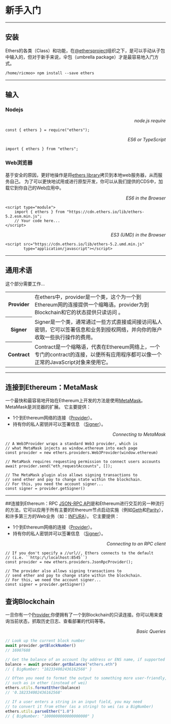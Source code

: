 # 新手入门
--------
## 安装
Ethers的各类（Class）和功能，在[@ethersproject](https://www.npmjs.com/search?q=%40ethersproject%2F)组织之下，是可以手动从子包中输入的，但对于新手来说，伞包（umbrella package）才是最容易地入门方式。
```
/home/ricmoo> npm install --save ethers
```
----
## 输入
### Nodejs          
*<p align="right"> node.js require </p>*
```
const { ethers } = require("ethers");
```
*<p align="right">ES6 or TypeScript </p>*
```
import { ethers } from "ethers";
```
### Web浏览器
基于安全的原因，更好地操作是将[ethers library](https://cdn.ethers.io/lib/ethers-5.1.esm.min.js)拷贝到本地web服务器，从而服务自己。
为了可以更快地试用或进行原型开发，你可以从我们提供的CDS中，加载它到你自己的Web应用中。
*<p align="right">ES6 in the Browser</p>*
```
<script type="module">
    import { ethers } from "https://cdn.ethers.io/lib/ethers-5.2.esm.min.js";
    // Your code here...
</script>
```
*<p align="right">ES3 (UMD) in the Browser</p>*
```
<script src="https://cdn.ethers.io/lib/ethers-5.2.umd.min.js"
        type="application/javascript"></script>

```
------
## 通用术语
这个部分需要工作...
<table>
  <tr>
      <th>Provider</th>
      <td>在ethers中，provider是一个类，这个为一个到Ethereum网的连接提供一个缩略语。provider为到Blockchain和它的状态提供只读访问 。</td>
  </tr>
  <tr>
      <th>Signer</th>
      <td>Signer是一个类，通常通过一些方式直接或间接访问私人密钥，它可以签署信息和业务到授权网络，并向你的账户收取一些执行操作的费用。</td> 
  </tr>
  <tr>
      <th>Contract</th>
      <td>Contract是一个缩略语，代表在Ethereum网络上，一个专门的contract的连接，以便所有应用程序都可以像一个正常的JavaScript对象来使用它。</td> 
  </tr>
  </table> 

---
## 连接到Ethereum：MetaMask
一个最快和最容易地开始在Ethereum上开发的方法是使用[MetaMask](https://blank)。MetaMask是浏览器的扩展。
它主要提供：
* 1个到Ethereum网络的连接（[Provider](https://docs.ethers.org/v5/single-page/#/v5/api/providers/provider/)）。
* 持有你的私人密钥并可以签署信息 （[Signer](https://docs.ethers.org/v5/single-page/#/v5/api/signer/-%23-Signer)）。

*<p align="right"> Connecting to MetaMask</p>*
```
// A Web3Provider wraps a standard Web3 provider, which is
// what MetaMask injects as window.ethereum into each page
const provider = new ethers.providers.Web3Provider(window.ethereum)

// MetaMask requires requesting permission to connect users accounts
await provider.send("eth_requestAccounts", []);

// The MetaMask plugin also allows signing transactions to
// send ether and pay to change state within the blockchain.
// For this, you need the account signer...
const signer = provider.getSigner()
```
----
##连接到Ethereum：RPC
[JSON-RPC API](https://github.com/ethereum/wiki/wiki/JSON-RPC)是和Ethereum进行交互的另一种流行的方法，它可以应用于所有主要的Ethereum节点启动实施（例如[Geth](https://geth.ethereum.org/)和[Parity](](https://www.parity.io/))），和许多第三方的Web业务（如：[INFURA](https://www.infura.io/)）。
它主要提供：
* 1个到Ethereum网络的连接（[Provider](https://docs.ethers.org/v5/single-page/#/v5/api/providers/provider/)）。
* 持有你的私人密钥并可以签署信息 （[Signer](https://docs.ethers.org/v5/single-page/#/v5/api/signer/-%23-Signer)）。
*<p align="right">Connecting to an RPC client</p>* 
```
// If you don't specify a //url//, Ethers connects to the default 
// (i.e. ``http:/\/localhost:8545``)
const provider = new ethers.providers.JsonRpcProvider();

// The provider also allows signing transactions to
// send ether and pay to change state within the blockchain.
// For this, we need the account signer...
const signer = provider.getSigner()
```   
## 查询Blockchain
一旦你有一个[Provider](https://docs.ethers.org/v5/single-page/#/v5/api/providers/provider/),你便拥有了一个到Blockchain的只读连接。你可以用来查询当前状态，抓取历史日志、查看部署的代码等等。
*<p align="right">Basic Queries</p>*
```javascript
// Look up the current block number
await provider.getBlockNumber()
// 16987688

// Get the balance of an account (by address or ENS name, if supported by network)
balance = await provider.getBalance("ethers.eth")
// { BigNumber: "182334002436162568" }

// Often you need to format the output to something more user-friendly,
// such as in ether (instead of wei)
ethers.utils.formatEther(balance)
// '0.182334002436162568'

// If a user enters a string in an input field, you may need
// to convert it from ether (as a string) to wei (as a BigNumber)
ethers.utils.parseEther("1.0")
// { BigNumber: "1000000000000000000" }
```
